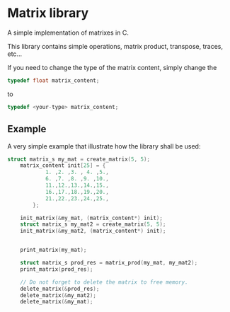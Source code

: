 # Matrix library

A simple implementation of matrixes in C.

This library contains simple operations, matrix product, transpose, traces,
etc...

If you need to change the type of the matrix content, simply change the
```c
typedef float matrix_content;
```
to
```c
typedef <your-type> matrix_content;
```

## Example

A very simple example that illustrate how the library shall be used:

```c
struct matrix_s my_mat = create_matrix(5, 5);
    matrix_content init[25] = {
            1. ,2. ,3. , 4. ,5.,
            6. ,7. ,8. ,9. ,10.,
            11.,12.,13.,14.,15.,
            16.,17.,18.,19.,20.,
            21.,22.,23.,24.,25.,
        };

    init_matrix(&my_mat, (matrix_content*) init);
    struct matrix_s my_mat2 = create_matrix(5, 5);
    init_matrix(&my_mat2, (matrix_content*) init);


    print_matrix(my_mat);

    struct matrix_s prod_res = matrix_prod(my_mat, my_mat2);
    print_matrix(prod_res);

    // Do not forget to delete the matrix to free memory.
    delete_matrix(&prod_res);
    delete_matrix(&my_mat2);
    delete_matrix(&my_mat);
```
